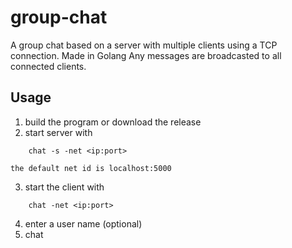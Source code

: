 # group-chat
A group chat based on a server with multiple clients using a TCP connection. Made in Golang
Any messages are broadcasted to all connected clients.

## Usage
1. build the program or download the release
2. start server with
```
    chat -s -net <ip:port>
```
    the default net id is localhost:5000

3. start the client with
```
    chat -net <ip:port>
```
4. enter a user name (optional)
5. chat